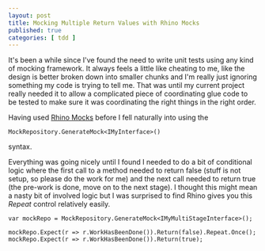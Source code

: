 ```yaml
---
layout: post
title: Mocking Multiple Return Values with Rhino Mocks
published: true 
categories: [ tdd ]
---
```


It's been a while since I've found the need to write unit tests using any 
kind of mocking framework. It always feels a little like cheating to me, like 
the design is better broken down into smaller chunks and I'm really just 
ignoring something my code is trying to tell me. That was until my current 
project really needed it to allow a complicated piece of coordinating glue 
code to be tested to make sure it was coordinating the right things in the 
right order. 

Having used [Rhino Mocks](http://hibernatingrhinos.com/oss/rhino-mocks) 
before I fell naturally into using the 

	
	MockRepository.GenerateMock<IMyInterface>() 
	
	
syntax.

Everything was going nicely until I found I needed to do a bit of conditional logic 
where the first call to a method needed to return false (stuff is not setup, so 
please do the work for me) and the next call needed to return true (the pre-work 
is done, move on to the next stage). I thought this might mean a nasty bit of 
involved logic but I was surprised to find Rhino gives you this *Repeat* control 
relatively easily.

	
	var mockRepo = MockRepository.GenerateMock<IMyMultiStageInterface>();
	
	mockRepo.Expect(r => r.WorkHasBeenDone()).Return(false).Repeat.Once();
	mockRepo.Expect(r => r.WorkHasBeenDone()).Return(true);
		
	
